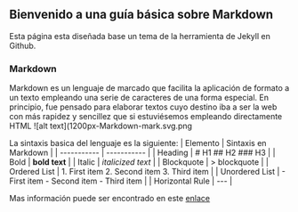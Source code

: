 ## Bienvenido a una guía básica sobre Markdown

Esta página esta diseñada base un tema de la herramienta de Jekyll en Github.



### Markdown

Markdown es un lenguaje de marcado que facilita la aplicación de formato a un texto empleando una serie de caracteres de una forma especial. En principio, fue pensado para elaborar textos cuyo destino iba a ser la web con más rapidez y sencillez que si estuviésemos empleando directamente HTML
![alt text](1200px-Markdown-mark.svg.png



La sintaxis basica del lenguaje es la siguiente:
| Elemento | Sintaxis en Markdown |
| ----------- | ----------- |
| Heading | # H1	## H2    	### H3 |
| Bold | **bold text** |
| Italic | 	*italicized text* |
| Blockquote | > blockquote |
| Ordered List | 1. First item	2. Second item	3. Third item |
| Unordered List | - First item	- Second item	- Third item |
| Horizontal Rule | --- |


Mas información puede ser encontrado en este [enlace](https://www.markdownguide.org/cheat-sheet/)

